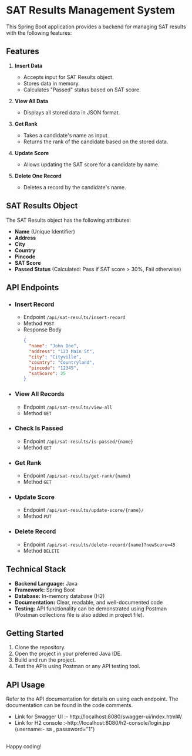 # SAT Results Management System

This Spring Boot application provides a backend for managing SAT results with the following features:

## Features

1. **Insert Data**

   - Accepts input for SAT Results object.
   - Stores data in memory.
   - Calculates "Passed" status based on SAT score.

2. **View All Data**

   - Displays all stored data in JSON format.

3. **Get Rank**

   - Takes a candidate's name as input.
   - Returns the rank of the candidate based on the stored data.

4. **Update Score**

   - Allows updating the SAT score for a candidate by name.

5. **Delete One Record**
   - Deletes a record by the candidate's name.

## SAT Results Object

The SAT Results object has the following attributes:

- **Name** (Unique Identifier)
- **Address**
- **City**
- **Country**
- **Pincode**
- **SAT Score**
- **Passed Status** (Calculated: Pass if SAT score > 30%, Fail otherwise)

## API Endpoints

- ### Insert Record

  - Endpoint `/api/sat-results/insert-record`
  - Method `POST`
  - Response Body
    ```json
    {
      "name": "John Doe",
      "address": "123 Main St",
      "city": "Cityville",
      "country": "Countryland",
      "pincode": "12345",
      "satScore": 25
    }
    ```

- ### View All Records

  - Endpoint `/api/sat-results/view-all`
  - Method `GET`

- ### Check Is Passed

  - Endpoint `/api/sat-results/is-passed/{name}`
  - Method `GET`

- ### Get Rank

  - Endpoint `/api/sat-results/get-rank/{name}`
  - Method `GET`

- ### Update Score

  - Endpoint `/api/sat-results/update-score/{name}/`
  - Method `PUT`

- ### Delete Record

  - Endpoint `/api/sat-results/delete-record/{name}?newScore=45`
  - Method `DELETE`

## Technical Stack

- **Backend Language:** Java
- **Framework:** Spring Boot
- **Database:** In-memory database (H2)
- **Documentation:** Clear, readable, and well-documented code
- **Testing:** API functionality can be demonstrated using Postman (Postman collections file is also added in project file).

## Getting Started

1. Clone the repository.
2. Open the project in your preferred Java IDE.
3. Build and run the project.
4. Test the APIs using Postman or any API testing tool.

## API Usage

Refer to the API documentation for details on using each endpoint. The documentation can be found in the code comments.

- Link for Swagger UI :- http://localhost:8080/swagger-ui/index.html#/
- Link for H2 console :-http://localhost:8080/h2-console/login.jsp (username:- sa , passsword="1")

##

Happy coding!
